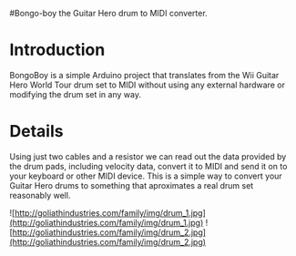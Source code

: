 #Bongo-boy the Guitar Hero drum to MIDI converter.

# Introduction #

BongoBoy is a simple Arduino project that translates from the Wii Guitar Hero World Tour drum set to MIDI without using any external hardware or modifying the drum set in any way.


# Details #

Using just two cables and a resistor we can read out the data provided by the drum pads, including velocity data, convert it to MIDI and send it on to your keyboard or other MIDI device.  This is a simple way to convert your Guitar Hero drums to something that aproximates a real drum set reasonably well.

![http://goliathindustries.com/family/img/drum_1.jpg](http://goliathindustries.com/family/img/drum_1.jpg)
![http://goliathindustries.com/family/img/drum_2.jpg](http://goliathindustries.com/family/img/drum_2.jpg)